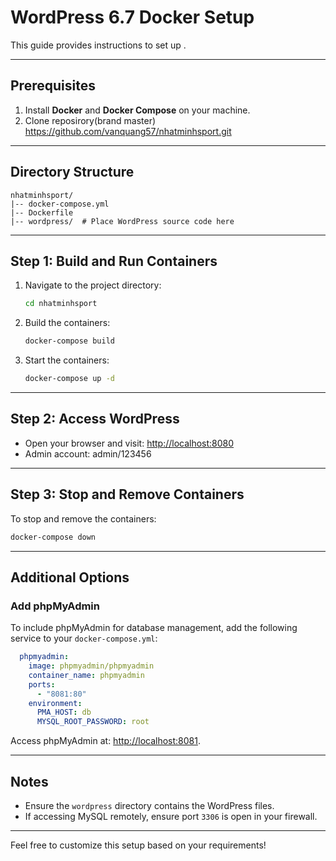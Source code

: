 # WordPress 6.7 Docker Setup

This guide provides instructions to set up .

---

## Prerequisites

1. Install **Docker** and **Docker Compose** on your machine.
2. Clone reposirory(brand master) https://github.com/vanquang57/nhatminhsport.git
---

## Directory Structure

```
nhatminhsport/
|-- docker-compose.yml
|-- Dockerfile
|-- wordpress/  # Place WordPress source code here
```

---

## Step 1: Build and Run Containers

1. Navigate to the project directory:
   ```bash
   cd nhatminhsport
   ```

2. Build the containers:
   ```bash
   docker-compose build
   ```

3. Start the containers:
   ```bash
   docker-compose up -d
   ```

---

## Step 2: Access WordPress

- Open your browser and visit: [http://localhost:8080](http://localhost:8080)
- Admin account: admin/123456
---

## Step 3: Stop and Remove Containers

To stop and remove the containers:

```bash
docker-compose down
```

---

## Additional Options

### Add phpMyAdmin

To include phpMyAdmin for database management, add the following service to your `docker-compose.yml`:

```yaml
  phpmyadmin:
    image: phpmyadmin/phpmyadmin
    container_name: phpmyadmin
    ports:
      - "8081:80"
    environment:
      PMA_HOST: db
      MYSQL_ROOT_PASSWORD: root
```

Access phpMyAdmin at: [http://localhost:8081](http://localhost:8081).

---

## Notes

- Ensure the `wordpress` directory contains the WordPress files.
- If accessing MySQL remotely, ensure port `3306` is open in your firewall.

---

Feel free to customize this setup based on your requirements!

